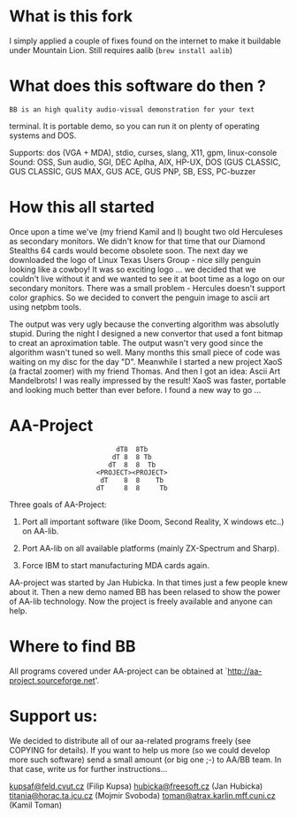 What is this fork
=================
I simply applied a couple of fixes found on the internet to make it buildable under Mountain Lion.
Still requires aalib (`brew install aalib`)

What does this software do then ?
=================================

	BB is an high quality audio-visual demonstration for your text
terminal. It is portable demo, so you can run it on plenty of operating 
systems and DOS. 

Supports: dos (VGA + MDA), stdio, curses, slang, X11, gpm, linux-console
Sound:  OSS, Sun audio, SGI, DEC Aplha, AIX, HP-UX, DOS (GUS CLASSIC, GUS
        CLASSIC, GUS MAX, GUS ACE, GUS PNP, SB, ESS, PC-buzzer 

How this all started
====================

   Once upon a time we've (my friend Kamil and I) bought two old
Herculeses as secondary monitors. We didn't know for that time that our
Diamond Stealths 64 cards would become obsolete soon. The next day we
downloaded the logo of Linux Texas Users Group - nice silly penguin
looking like a cowboy! It was so exciting logo ... we decided that we
couldn't live without it and we wanted to see it at boot time as a logo
on our secondary monitors. There was a small problem - Hercules doesn't
support color graphics. So we decided to convert the penguin image to
ascii art using netpbm tools.

   The output was very ugly because the converting algorithm was
absolutly stupid.  During the night I designed a new convertor that
used a font bitmap to creat an aproximation table. The output wasn't
very good since the algorithm wasn't tuned so well. Many months this
small piece of code was waiting on my disc for the day "D". Meanwhile I
started a new project XaoS (a fractal zoomer) with my friend Thomas.
And then I got an idea: Ascii Art Mandelbrots!  I was really impressed
by the result! XaoS was faster, portable and looking much better than
ever before. I found a new way to go ...


AA-Project
==========

                               dT8  8Tb
                              dT 8  8 Tb
                             dT  8  8  Tb
                          <PROJECT><PROJECT>
                           dT    8  8    Tb
                          dT     8  8     Tb
   
Three goals of AA-Project:

  1. Port all important software (like Doom, Second Reality, X windows
     etc..) on AA-lib.

  2. Port AA-lib on all available platforms (mainly ZX-Spectrum and
     Sharp).

  3. Force IBM to start manufacturing MDA cards again.

   AA-project was started by Jan Hubicka. In that times just a few
people knew about it. Then a new demo named BB has been relased to show
the power of AA-lib technology. Now the project is freely available and
anyone can help.

Where to find BB
================

   All programs covered under AA-project can be obtained at
`http://aa-project.sourceforge.net'.

Support us:
===========

   We decided to distribute all of our aa-related programs freely (see
COPYING for details). If you want to help us more (so we could develop 
more such software) send a small amount (or big one ;-) to AA/BB team.
In that case, write us for further instructions...

kupsaf@feld.cvut.cz (Filip Kupsa)
hubicka@freesoft.cz (Jan Hubicka)
titania@horac.ta.jcu.cz (Mojmir Svoboda)
toman@atrax.karlin.mff.cuni.cz (Kamil Toman)
